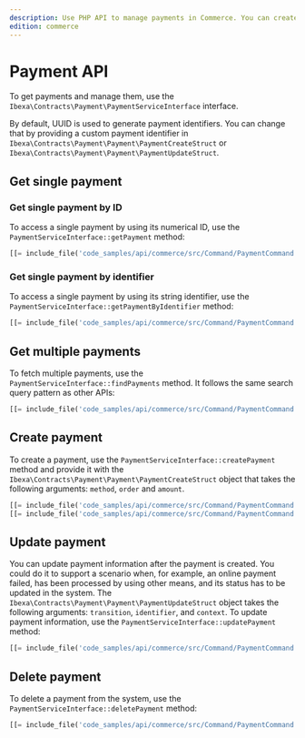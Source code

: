 ```yaml
---
description: Use PHP API to manage payments in Commerce. You can create, update and delete payments.
edition: commerce
---
```


# Payment API

To get payments and manage them, use the `Ibexa\Contracts\Payment\PaymentServiceInterface` interface.

By default, UUID is used to generate payment identifiers.
You can change that by providing a custom payment identifier in `Ibexa\Contracts\Payment\Payment\PaymentCreateStruct` or `Ibexa\Contracts\Payment\Payment\PaymentUpdateStruct`.

## Get single payment

### Get single payment by ID

To access a single payment by using its numerical ID, use the `PaymentServiceInterface::getPayment` method:

``` php
[[= include_file('code_samples/api/commerce/src/Command/PaymentCommand.php', 60, 64) =]]
```

### Get single payment by identifier

To access a single payment by using its string identifier, use the `PaymentServiceInterface::getPaymentByIdentifier` method:

``` php
[[= include_file('code_samples/api/commerce/src/Command/PaymentCommand.php', 66, 70) =]]
```

## Get multiple payments

To fetch multiple payments, use the `PaymentServiceInterface::findPayments` method.
It follows the same search query pattern as other APIs:

``` php
[[= include_file('code_samples/api/commerce/src/Command/PaymentCommand.php', 72, 88) =]]
```

## Create payment

To create a payment, use the `PaymentServiceInterface::createPayment` method and provide it with the `Ibexa\Contracts\Payment\Payment\PaymentCreateStruct` object that takes the following arguments: `method`, `order` and `amount`.

``` php
[[= include_file('code_samples/api/commerce/src/Command/PaymentCommand.php', 94, 94) =]]
[[= include_file('code_samples/api/commerce/src/Command/PaymentCommand.php', 101, 104) =]]
```

## Update payment

You can update payment information after the payment is created.
You could do it to support a scenario when, for example, an online payment failed, has been processed by using other means, and its status has to be updated in the system.
The `Ibexa\Contracts\Payment\Payment\PaymentUpdateStruct` object takes the following arguments: `transition`, `identifier`, and `context`.
To update payment information, use the `PaymentServiceInterface::updatePayment` method:

``` php
[[= include_file('code_samples/api/commerce/src/Command/PaymentCommand.php', 106, 112) =]]
```

## Delete payment

To delete a payment from the system, use the `PaymentServiceInterface::deletePayment` method:

``` php
[[= include_file('code_samples/api/commerce/src/Command/PaymentCommand.php', 114, 115) =]]
```
